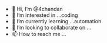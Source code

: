 - 👋 Hi, I’m @4chandan
- 👀 I’m interested in ...coding
- 🌱 I’m currently learning ...automation
- 💞️ I’m looking to collaborate on ...
- 📫 How to reach me ...

<!---
4chandan/4chandan is a ✨ special ✨ repository because its `README.md` (this file) appears on your GitHub profile.
You can click the Preview link to take a look at your changes.
--->
